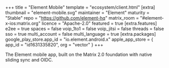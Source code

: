 +++
title = "Element Mobile"
template = "ecosystem/client.html"
[extra]
thumbnail = "element-mobile.svg"
maintainer = "Element"
maturity = "Stable"
repo = "https://github.com/element-hq"
matrix_room = "#element-x-ios:matrix.org"
licence = "Apache-2.0"
featured = true
[extra.features]
e2ee = true
spaces = false
voip_1to1 = false
voip_jitsi = false
threads = false
sso = true
multi_account = false
multi_language = true
[extra.packages]
google_play_store.app_id = "io.element.android.x"
apple_app_store = { app_id = "id1631335820", org = "vector" }
+++

The Element mobile app, built on the Matrix 2.0 foundation with native sliding sync and OIDC.
